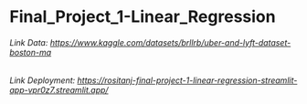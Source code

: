 # Final_Project_1-Linear_Regression

###### Link Data: https://www.kaggle.com/datasets/brllrb/uber-and-lyft-dataset-boston-ma
###### Link Deployment: https://rositanj-final-project-1-linear-regression-streamlit-app-vpr0z7.streamlit.app/
